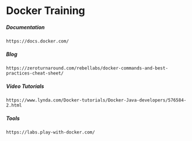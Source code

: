 # Docker Training

##### Documentation

```
https://docs.docker.com/
```

##### Blog

```
https://zeroturnaround.com/rebellabs/docker-commands-and-best-practices-cheat-sheet/
```

##### Video Tutorials

```
https://www.lynda.com/Docker-tutorials/Docker-Java-developers/576584-2.html
```

##### Tools

```
https://labs.play-with-docker.com/
```




